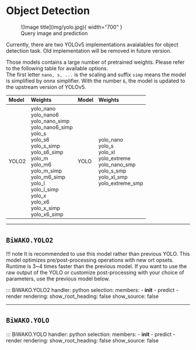 # Object Detection

<figure markdown>
  ![Image title](img/yolo.jpg){ width="700" }
  <figcaption>Query image and prediction</figcaption>
</figure>

Currently, there are two YOLOv5 implementations avaialables for object detection task. Old implementation will be removed in future version.

Those models contains a large number of pretrained weights. Please refer to the following table for available options.  
The first letter `nano, s, ...` is the scaling and suffix `simp` means the model is simplified by onnx simplifier. With the number `6`, the model is updated to the upstream version of YOLOv5.

| Model| Weights| Model | Weights |
|:----|:----|:----|:----|
| YOLO2 | yolo_nano<br>yolo_nano6<br>yolo_nano_simp<br>yolo_nano6_simp<br>yolo_s<br>yolo_s6<br>yolo_s_simp<br>yolo_s6_simp<br>yolo_m<br>yolo_m6<br>yolo_m_simp<br>yolo_m6_simp<br>yolo_l<br>yolo_l_simp<br>yolo_x<br>yolo_x6<br>yolo_x_simp<br>yolo_x6_simp | YOLO | yolo_nano<br>yolo_s<br>yolo_xl<br>yolo_extreme<br>yolo_nano_smp<br>yolo_s_smp<br>yolo_xl_smp<br>yolo_extreme_smp |

---

## `BiWAKO.YOLO2`

!!! note
    It is recommended to use this model rather than previous YOLO. This model optimizes pre/post-processing operations with new ort opsets. Runtime is 3~4 times faster than the previous model. If you want to use the raw output of the YOLO or customize post-processing with your choice of parameters, use the previous model below.

::: BiWAKO.YOLO2
    handler: python
    selection:
        members:
            - __init__
            - predict
            - render
    rendering:
        show_root_heading: false
        show_source: false

---

## `BiWAKO.YOLO`

::: BiWAKO.YOLO
    handler: python
    selection:
        members:
            - __init__
            - predict
            - render
    rendering:
        show_root_heading: false
        show_source: false
